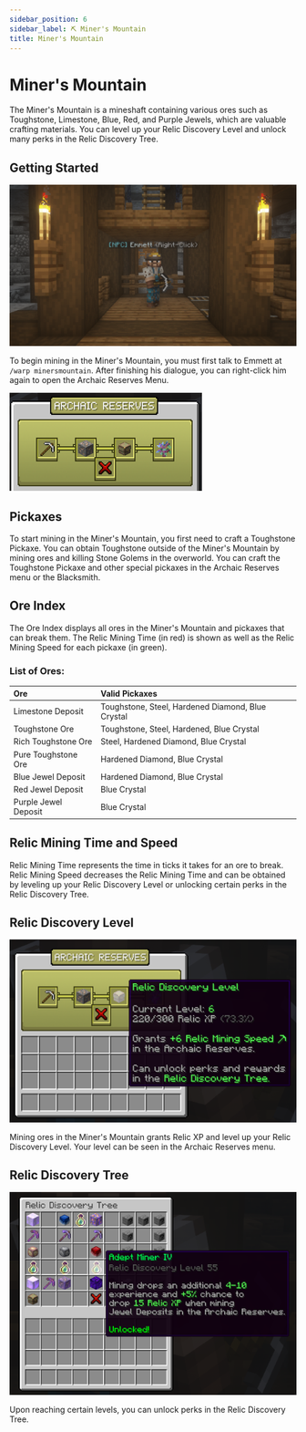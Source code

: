 ```yaml
---
sidebar_position: 6
sidebar_label: ⛏ Miner's Mountain
title: Miner's Mountain
---
```


# Miner's Mountain
The Miner's Mountain is a mineshaft containing various ores such as Toughstone, Limestone, Blue, Red, and Purple Jewels, which are valuable crafting materials. You can level up your Relic Discovery Level and unlock many perks in the Relic Discovery Tree.

## Getting Started

![Emmett NPC](./img/minersmountain/emmett.png)

To begin mining in the Miner's Mountain, you must first talk to Emmett at `/warp minersmountain`. After finishing his dialogue, you can right-click him again to open the Archaic Reserves Menu.

![Archaic Reserves Menu](./img/minersmountain/archaic-reserves.png)

## Pickaxes
To start mining in the Miner's Mountain, you first need to craft a Toughstone Pickaxe. You can obtain Toughstone outside of the Miner's Mountain by mining ores and killing Stone Golems in the overworld. You can craft the Toughstone Pickaxe and other special pickaxes in the Archaic Reserves menu or the Blacksmith.

## Ore Index 
The Ore Index displays all ores in the Miner's Mountain and pickaxes that can break them. The Relic Mining Time (in red) is shown as well as the Relic Mining Speed for each pickaxe (in green).

### List of Ores:
| Ore  | Valid Pickaxes |
| :------------- |:-------------|
|Limestone Deposit|Toughstone, Steel, Hardened Diamond, Blue Crystal|
|Toughstone Ore|Toughstone, Steel, Hardened, Blue Crystal|
|Rich Toughstone Ore|Steel, Hardened Diamond, Blue Crystal|
|Pure Toughstone Ore|Hardened Diamond, Blue Crystal|
|Blue Jewel Deposit|Hardened Diamond, Blue Crystal|
|Red Jewel Deposit|Blue Crystal|
|Purple Jewel Deposit|Blue Crystal|

## Relic Mining Time and Speed
Relic Mining Time represents the time in ticks it takes for an ore to break. Relic Mining Speed decreases the Relic Mining Time and can be obtained by leveling up your Relic Discovery Level or unlocking certain perks in the Relic Discovery Tree.

## Relic Discovery Level 
![Relic Discovery Level](./img/minersmountain/relic-discovery-level.png)

Mining ores in the Miner's Mountain grants Relic XP and level up your Relic Discovery Level. Your level can be seen in the Archaic Reserves menu. 


## Relic Discovery Tree

![Relic Discovery Tree](./img/minersmountain/relic-discovery-tree.png)

Upon reaching certain levels, you can unlock perks in the Relic Discovery Tree.
